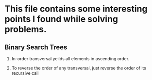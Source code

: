# This file contains some interesting points I found while solving problems.

## Binary Search Trees


1. In-order transversal yeilds all elements in ascending order.

2. To reverse the order of any transversal, just reverse the order of its recursive call
